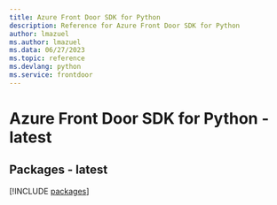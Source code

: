 ```yaml
---
title: Azure Front Door SDK for Python
description: Reference for Azure Front Door SDK for Python
author: lmazuel
ms.author: lmazuel
ms.data: 06/27/2023
ms.topic: reference
ms.devlang: python
ms.service: frontdoor
---
```

# Azure Front Door SDK for Python - latest
## Packages - latest
[!INCLUDE [packages](front-door-index.md)]
